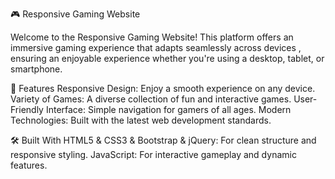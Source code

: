 🎮 Responsive Gaming Website

Welcome to the Responsive Gaming Website!
This platform offers an immersive gaming experience that adapts seamlessly across devices ,
ensuring an enjoyable experience whether you're using a desktop, tablet, or smartphone.


🌟 Features
Responsive Design: Enjoy a smooth experience on any device.
Variety of Games:  A diverse collection of fun and interactive games.
User-Friendly Interface: Simple navigation for gamers of all ages. 
Modern Technologies: Built with the latest web development standards.


🛠️ Built With
HTML5 & CSS3 & Bootstrap & jQuery: For clean structure and responsive styling.
JavaScript: For interactive gameplay and dynamic features.
